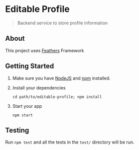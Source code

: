 # Editable Profile

> Backend service to store profile information

## About

This project uses [Feathers](http://feathersjs.com) Framework

## Getting Started

1. Make sure you have [NodeJS](https://nodejs.org/) and [npm](https://www.npmjs.com/) installed.
2. Install your dependencies

    ```
    cd path/to/editable-profile; npm install
    ```

3. Start your app

    ```
    npm start
    ```

## Testing

Run `npm test` and all the tests in the `test/` directory will be run.

